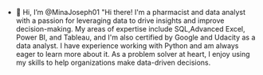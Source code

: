 - 👋 Hi, I’m @MinaJoseph01
"Hi there! I'm a pharmacist and data analyst with a passion for leveraging data to drive insights and improve decision-making.
My areas of expertise include SQL,Advanced Excel, Power BI, and Tableau, and I'm also certified by Google and Udacity as a data analyst.
 I have experience working with Python and am always eager to learn more about it.
 As a problem solver at heart, I enjoy using my skills to help organizations make data-driven decisions.

<!---
MinaJoseph01/MinaJoseph01 is a ✨ special ✨ repository because its `README.md` (this file) appears on your GitHub profile.
You can click the Preview link to take a look at your changes.
--->
